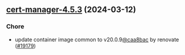 

## [cert-manager-4.5.3](https://github.com/truecharts/charts/compare/cert-manager-4.5.2...cert-manager-4.5.3) (2024-03-12)

### Chore



- update container image common to v20.0.9[@caa8bac](https://github.com/caa8bac) by renovate ([#19179](https://github.com/truecharts/charts/issues/19179))